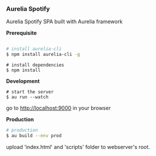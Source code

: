### Aurelia Spotify

Aurelia Spotify SPA built with Aurelia framework 

**Prerequisite**
```bash

# install aurelia-cli
$ npm install aurelia-cli -g
```

```
# install dependencies
$ npm install
```

**Development**
```
# start the server
$ au run --watch

```
go to [http://localhost:9000](http://localhost:9000) in your browser


**Production**
```bash
# production
$ au build --env prod
```
upload 'index.html' and 'scripts' folder to webserver's root.